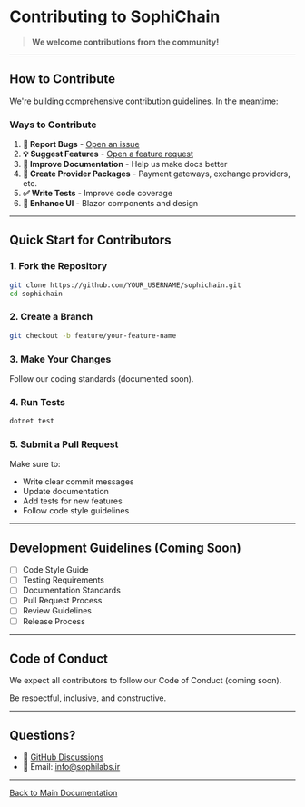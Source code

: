 # Contributing to SophiChain

> **We welcome contributions from the community!**

---

## How to Contribute

We're building comprehensive contribution guidelines. In the meantime:

### Ways to Contribute

1. **🐛 Report Bugs** - [Open an issue](https://github.com/sophichain/sophichain/issues/new?template=bug.md)
2. **💡 Suggest Features** - [Open a feature request](https://github.com/sophichain/sophichain/issues/new?template=feature.md)
3. **📖 Improve Documentation** - Help us make docs better
4. **🔌 Create Provider Packages** - Payment gateways, exchange providers, etc.
5. **✅ Write Tests** - Improve code coverage
6. **🎨 Enhance UI** - Blazor components and design

---

## Quick Start for Contributors

### 1. Fork the Repository

```bash
git clone https://github.com/YOUR_USERNAME/sophichain.git
cd sophichain
```

### 2. Create a Branch

```bash
git checkout -b feature/your-feature-name
```

### 3. Make Your Changes

Follow our coding standards (documented soon).

### 4. Run Tests

```bash
dotnet test
```

### 5. Submit a Pull Request

Make sure to:
- Write clear commit messages
- Update documentation
- Add tests for new features
- Follow code style guidelines

---

## Development Guidelines (Coming Soon)

- [ ] Code Style Guide
- [ ] Testing Requirements
- [ ] Documentation Standards
- [ ] Pull Request Process
- [ ] Review Guidelines
- [ ] Release Process

---

## Code of Conduct

We expect all contributors to follow our Code of Conduct (coming soon).

Be respectful, inclusive, and constructive.

---

## Questions?

- 💬 [GitHub Discussions](https://github.com/sophichain/sophichain/discussions)
- 📧 Email: [info@sophilabs.ir](mailto:info@sophilabs.ir)

---

[Back to Main Documentation](./README.md)
